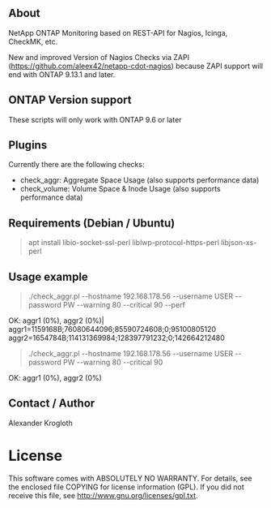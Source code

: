 ## About 
NetApp ONTAP Monitoring based on REST-API for Nagios, Icinga, CheckMK, etc.

New and improved Version of Nagios Checks via ZAPI (https://github.com/aleex42/netapp-cdot-nagios) because ZAPI support will end with ONTAP 9.13.1 and later.

## ONTAP Version support

These scripts will only work with ONTAP 9.6 or later

## Plugins

Currently there are the following checks:

* check_aggr: Aggregate Space Usage (also supports performance data)
* check_volume: Volume Space & Inode Usage (also supports performance data)

## Requirements (Debian / Ubuntu)

> apt install libio-socket-ssl-perl liblwp-protocol-https-perl libjson-xs-perl

## Usage example

> ./check_aggr.pl --hostname 192.168.178.56 --username USER --password PW --warning 80 --critical 90 --perf

OK: aggr1 (0%), aggr2 (0%)| aggr1=1159168B;76080644096;85590724608;0;95100805120 aggr2=1654784B;114131369984;128397791232;0;142664212480

> ./check_aggr.pl --hostname 192.168.178.56 --username USER --password PW --warning 80 --critical 90

OK: aggr1 (0%), aggr2 (0%)


## Contact / Author

Alexander Krogloth
<git at krogloth.de>

# License

This software comes with ABSOLUTELY NO WARRANTY. For details, see
the enclosed file COPYING for license information (GPL). If you
did not receive this file, see http://www.gnu.org/licenses/gpl.txt.
